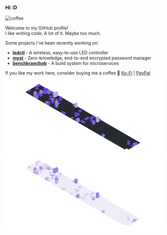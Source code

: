 ### Hi :D

![coffee](https://user-images.githubusercontent.com/17600197/179931868-770dfafe-8d43-4975-b739-cda5ffa76c4b.gif)

Welcome to my GitHub profile!  
I like writing code. A lot of it. Maybe too much.

Some projects I've been recently working on:
- [**ledctl**](https://github.com/rdnt/ledctl) - A wireless, easy-to-use LED controller
- [**myst**](https://github.com/rdnt/myst) - Zero-knowledge, end-to-end encrypted password manager
- [**benchkram/bob**](https://github.com/benchkram/bob) - A build system for microservices

If you like my work here, consider buying me a coffee 💖
[Ko-Fi](https://ko-fi.com/rdntdev) |
[PayPal](https://www.paypal.com/paypalme/rdntdev)


![Contributions](https://github.com/rdnt/rdnt/blob/assets/contributions-dark.svg?raw=true#gh-dark-mode-only)
![Contributions](https://github.com/rdnt/rdnt/blob/assets/contributions-light.svg?raw=true#gh-light-mode-only)
